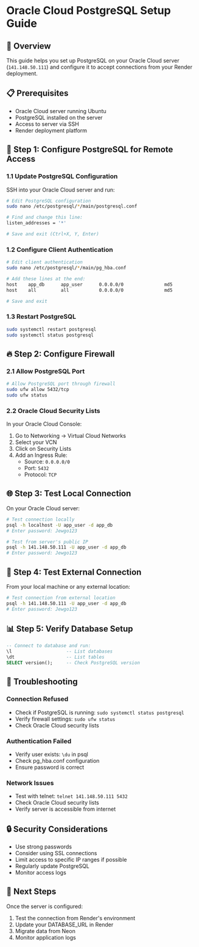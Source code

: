 # Oracle Cloud PostgreSQL Setup Guide

## 🚀 **Overview**

This guide helps you set up PostgreSQL on your Oracle Cloud server (`141.148.50.111`) and configure it to accept connections from your Render deployment.

## 📋 **Prerequisites**

- Oracle Cloud server running Ubuntu
- PostgreSQL installed on the server
- Access to server via SSH
- Render deployment platform

## 🔧 **Step 1: Configure PostgreSQL for Remote Access**

### 1.1 Update PostgreSQL Configuration

SSH into your Oracle Cloud server and run:

```bash
# Edit PostgreSQL configuration
sudo nano /etc/postgresql/*/main/postgresql.conf

# Find and change this line:
listen_addresses = '*'

# Save and exit (Ctrl+X, Y, Enter)
```

### 1.2 Configure Client Authentication

```bash
# Edit client authentication
sudo nano /etc/postgresql/*/main/pg_hba.conf

# Add these lines at the end:
host    app_db      app_user      0.0.0.0/0               md5
host    all         all           0.0.0.0/0               md5

# Save and exit
```

### 1.3 Restart PostgreSQL

```bash
sudo systemctl restart postgresql
sudo systemctl status postgresql
```

## 🔥 **Step 2: Configure Firewall**

### 2.1 Allow PostgreSQL Port

```bash
# Allow PostgreSQL port through firewall
sudo ufw allow 5432/tcp
sudo ufw status
```

### 2.2 Oracle Cloud Security Lists

In your Oracle Cloud Console:
1. Go to Networking → Virtual Cloud Networks
2. Select your VCN
3. Click on Security Lists
4. Add an Ingress Rule:
   - Source: `0.0.0.0/0`
   - Port: `5432`
   - Protocol: `TCP`

## 🌐 **Step 3: Test Local Connection**

On your Oracle Cloud server:

```bash
# Test connection locally
psql -h localhost -U app_user -d app_db
# Enter password: Jewgo123

# Test from server's public IP
psql -h 141.148.50.111 -U app_user -d app_db
# Enter password: Jewgo123
```

## 🔗 **Step 4: Test External Connection**

From your local machine or any external location:

```bash
# Test connection from external location
psql -h 141.148.50.111 -U app_user -d app_db
# Enter password: Jewgo123
```

## 📊 **Step 5: Verify Database Setup**

```sql
-- Connect to database and run:
\l                    -- List databases
\dt                   -- List tables
SELECT version();     -- Check PostgreSQL version
```

## 🚨 **Troubleshooting**

### Connection Refused
- Check if PostgreSQL is running: `sudo systemctl status postgresql`
- Verify firewall settings: `sudo ufw status`
- Check Oracle Cloud security lists

### Authentication Failed
- Verify user exists: `\du` in psql
- Check pg_hba.conf configuration
- Ensure password is correct

### Network Issues
- Test with telnet: `telnet 141.148.50.111 5432`
- Check Oracle Cloud security lists
- Verify server is accessible from internet

## 🔒 **Security Considerations**

- Use strong passwords
- Consider using SSL connections
- Limit access to specific IP ranges if possible
- Regularly update PostgreSQL
- Monitor access logs

## 📝 **Next Steps**

Once the server is configured:
1. Test the connection from Render's environment
2. Update your DATABASE_URL in Render
3. Migrate data from Neon
4. Monitor application logs
